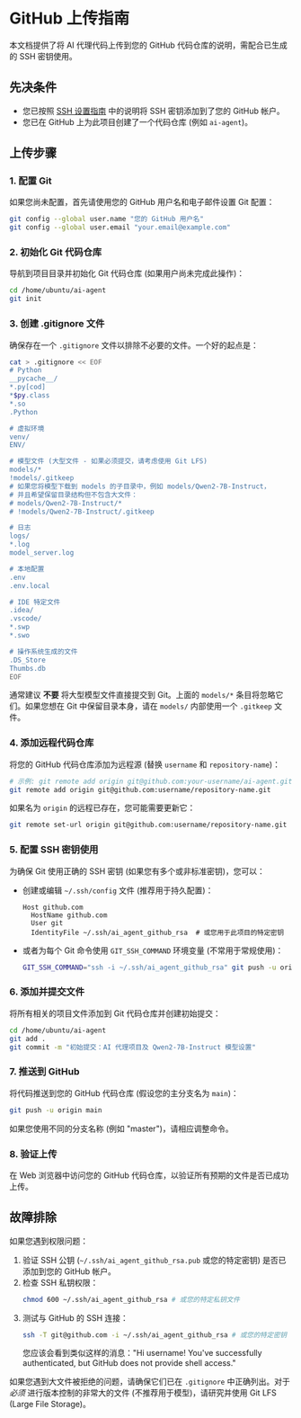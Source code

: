 # GitHub 上传指南

本文档提供了将 AI 代理代码上传到您的 GitHub 代码仓库的说明，需配合已生成的 SSH 密钥使用。

## 先决条件

- 您已按照 [SSH 设置指南](docs/ssh_setup.zh-CN.md) 中的说明将 SSH 密钥添加到了您的 GitHub 帐户。
- 您已在 GitHub 上为此项目创建了一个代码仓库 (例如 `ai-agent`)。

## 上传步骤

### 1. 配置 Git

如果您尚未配置，首先请使用您的 GitHub 用户名和电子邮件设置 Git 配置：

```bash
git config --global user.name "您的 GitHub 用户名"
git config --global user.email "your.email@example.com"
```

### 2. 初始化 Git 代码仓库

导航到项目目录并初始化 Git 代码仓库 (如果用户尚未完成此操作)：

```bash
cd /home/ubuntu/ai-agent
git init
```

### 3. 创建 .gitignore 文件

确保存在一个 `.gitignore` 文件以排除不必要的文件。一个好的起点是：

```bash
cat > .gitignore << EOF
# Python
__pycache__/
*.py[cod]
*$py.class
*.so
.Python

# 虚拟环境
venv/
ENV/

# 模型文件 (大型文件 - 如果必须提交，请考虑使用 Git LFS)
models/*
!models/.gitkeep
# 如果您将模型下载到 models 的子目录中，例如 models/Qwen2-7B-Instruct，
# 并且希望保留目录结构但不包含大文件：
# models/Qwen2-7B-Instruct/*
# !models/Qwen2-7B-Instruct/.gitkeep

# 日志
logs/
*.log
model_server.log

# 本地配置
.env
.env.local

# IDE 特定文件
.idea/
.vscode/
*.swp
*.swo

# 操作系统生成的文件
.DS_Store
Thumbs.db
EOF
```
通常建议 **不要** 将大型模型文件直接提交到 Git。上面的 `models/*` 条目将忽略它们。如果您想在 Git 中保留目录本身，请在 `models/` 内部使用一个 `.gitkeep` 文件。

### 4. 添加远程代码仓库

将您的 GitHub 代码仓库添加为远程源 (替换 `username` 和 `repository-name`)：

```bash
# 示例: git remote add origin git@github.com:your-username/ai-agent.git
git remote add origin git@github.com:username/repository-name.git
```

如果名为 `origin` 的远程已存在，您可能需要更新它：
```bash
git remote set-url origin git@github.com:username/repository-name.git
```

### 5. 配置 SSH 密钥使用

为确保 Git 使用正确的 SSH 密钥 (如果您有多个或非标准密钥)，您可以：

- 创建或编辑 `~/.ssh/config` 文件 (推荐用于持久配置)：
  ```
  Host github.com
    HostName github.com
    User git
    IdentityFile ~/.ssh/ai_agent_github_rsa  # 或您用于此项目的特定密钥
  ```

- 或者为每个 Git 命令使用 `GIT_SSH_COMMAND` 环境变量 (不常用于常规使用)：
  ```bash
  GIT_SSH_COMMAND="ssh -i ~/.ssh/ai_agent_github_rsa" git push -u origin main
  ```

### 6. 添加并提交文件

将所有相关的项目文件添加到 Git 代码仓库并创建初始提交：

```bash
cd /home/ubuntu/ai-agent
git add .
git commit -m "初始提交：AI 代理项目及 Qwen2-7B-Instruct 模型设置"
```

### 7. 推送到 GitHub

将代码推送到您的 GitHub 代码仓库 (假设您的主分支名为 `main`)：

```bash
git push -u origin main
```

如果您使用不同的分支名称 (例如 "master")，请相应调整命令。

### 8. 验证上传

在 Web 浏览器中访问您的 GitHub 代码仓库，以验证所有预期的文件是否已成功上传。

## 故障排除

如果您遇到权限问题：

1.  验证 SSH 公钥 (`~/.ssh/ai_agent_github_rsa.pub` 或您的特定密钥) 是否已添加到您的 GitHub 帐户。
2.  检查 SSH 私钥权限：
    ```bash
    chmod 600 ~/.ssh/ai_agent_github_rsa # 或您的特定私钥文件
    ```
3.  测试与 GitHub 的 SSH 连接：
    ```bash
    ssh -T git@github.com -i ~/.ssh/ai_agent_github_rsa # 或您的特定密钥
    ```
    您应该会看到类似这样的消息："Hi username! You've successfully authenticated, but GitHub does not provide shell access."

如果您遇到大文件被拒绝的问题，请确保它们已在 `.gitignore` 中正确列出。对于 *必须* 进行版本控制的非常大的文件 (不推荐用于模型)，请研究并使用 Git LFS (Large File Storage)。
